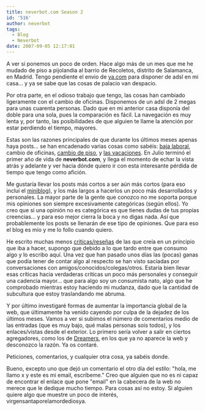 ```yaml
---
title: neverbot.com Season 2
id: '516'
author: neverbot
tags:
  - Blog
  - Neverbot
date: 2007-09-05 12:17:01
---
```


A ver si ponemos un poco de orden. Hace algo más de un mes que me he mudado de piso a pijolandia al barrio de Recoletos, distrito de Salamanca, en Madrid. Tengo pendiente el envio de [ya.com](http://www.ya.com/) para disponer de adsl en mi casa... y ya se sabe que las cosas de palacio van despacio.

Por otra parte, en el odioso trabajo que tengo, las cosas han cambiado ligeramente con el cambio de oficinas. Disponemos de un adsl de 2 megas para unas cuarenta personas. Dado que en mi anterior casa disponía del doble para una sola, pues la comparación es fácil. La navegación es muy lenta y, por tanto, las posibilidades de que alguien te llame la atención por estar perdiendo el tiempo, mayores.

Estas son las razones principales de que durante los últimos meses apenas haya posts... se han encadenado varias cosas como sabéis: [baja laboral](https://neverbot.com/mundo-real%e2%84%a2/primera-fractura-que-divertido/), cambio de oficinas, [cambio de piso](https://neverbot.com/mundo-real%e2%84%a2/mudanzas-mudanzas/), y [las vacaciones](https://neverbot.com/miniblog/diario-de-guerra/). En Julio terminó el primer año de vida de **neverbot.com**, y llega el momento de echar la vista atrás y adelante y ver hacia dónde quiero ir con esta interesante pérdida de tiempo que tengo como afición.

Me gustaría llevar los posts más cortos a ser aún más cortos (para eso incluí el [miniblog](https://neverbot.com/tags/miniblog/)), y los más largos a hacerlos un poco más desarrollados y personales. La mayor parte de la gente que conozco no me soporta porque mis opiniones son siempre excesivamente categóricas (según ellos). Yo creo que si una opinión no es categórica es que tienes dudas de tus propias creencias... y para eso mejor cierra la boca y no digas nada. Así que probablemente los posts se llenarán de ese tipo de opiniones. Que para eso el blog es mío y me lo follo cuando quiero.

He escrito muchas menos [críticas/reseñas](https://neverbot.com/tags/resenas/) de las que creía en un principio que iba a hacer, supongo que debido a lo que tardo entre que consumo algo y lo escribo aquí. Una vez que han pasado unos días las (pocas) ganas que podía tener de contar algo al respecto se han visto saciadas por conversaciones con amigos/conocidos/colegas/otros. Estaría bien llevar esas críticas hacia verdaderas críticas un poco más personales y conseguir una cadencia mayor... que para algo soy un consumista nato, algo que he comprobado mientras estoy haciendo mi mudanza, dado que la cantidad de subcultura que estoy traslandando me abruma.

Y por último investigaré formas de aumentar la importancia global de la web, que últimamente ha venido cayendo por culpa de la dejadez de los últimos meses. Vamos a ver si subimos el número de comentarios medio de las entradas (que es muy bajo, qué malas personas sois todos), y los enlaces/vistas desde el exterior. Lo primero sería volver a salir en ciertos agregadores, como los de [Dreamers](http://dreamers.com/), en los que ya no aparece la web y desconozco la razón. Ya os contaré.

Peticiones, comentarios, y cualquier otra cosa, ya sabéis donde.

Bueno, excepto uno que dejó un comentario el otro día del estilo: "hola, me llamo x y este es mi email, escríbeme." Creo que alguien que no es ni capaz de encontrar el enlace que pone "email" en la cabecera de la web no merece que le dedique mucho tiempo. Para cosas así no estoy. Si alguien quiere algo que muestre un poco de interés, virgensantaporelamordediosya.